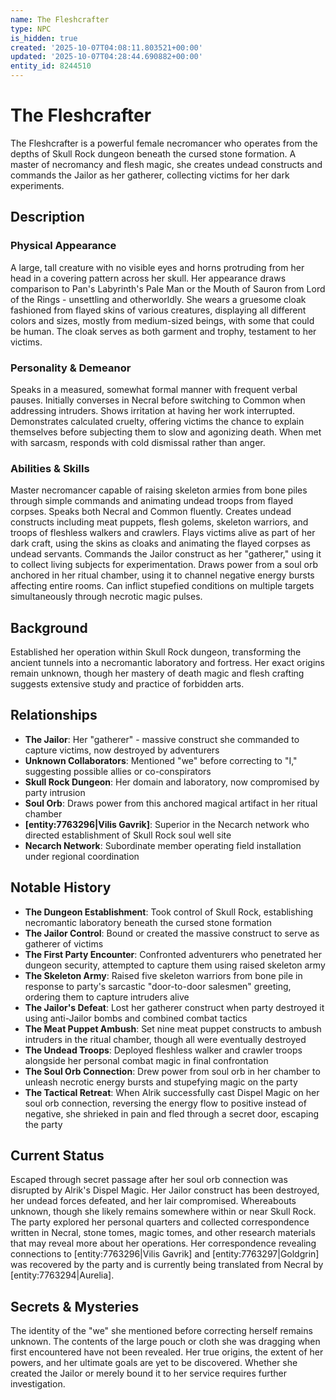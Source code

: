 ```yaml
---
name: The Fleshcrafter
type: NPC
is_hidden: true
created: '2025-10-07T04:08:11.803521+00:00'
updated: '2025-10-07T04:28:44.690882+00:00'
entity_id: 8244510
---
```


# The Fleshcrafter

The Fleshcrafter is a powerful female necromancer who operates from the depths of Skull Rock dungeon beneath the cursed stone formation. A master of necromancy and flesh magic, she creates undead constructs and commands the Jailor as her gatherer, collecting victims for her dark experiments.

## Description

### Physical Appearance

A large, tall creature with no visible eyes and horns protruding from her head in a covering pattern across her skull. Her appearance draws comparison to Pan's Labyrinth's Pale Man or the Mouth of Sauron from Lord of the Rings - unsettling and otherworldly. She wears a gruesome cloak fashioned from flayed skins of various creatures, displaying all different colors and sizes, mostly from medium-sized beings, with some that could be human. The cloak serves as both garment and trophy, testament to her victims.

### Personality & Demeanor

Speaks in a measured, somewhat formal manner with frequent verbal pauses. Initially converses in Necral before switching to Common when addressing intruders. Shows irritation at having her work interrupted. Demonstrates calculated cruelty, offering victims the chance to explain themselves before subjecting them to slow and agonizing death. When met with sarcasm, responds with cold dismissal rather than anger.

### Abilities & Skills

Master necromancer capable of raising skeleton armies from bone piles through simple commands and animating undead troops from flayed corpses. Speaks both Necral and Common fluently. Creates undead constructs including meat puppets, flesh golems, skeleton warriors, and troops of fleshless walkers and crawlers. Flays victims alive as part of her dark craft, using the skins as cloaks and animating the flayed corpses as undead servants. Commands the Jailor construct as her "gatherer," using it to collect living subjects for experimentation. Draws power from a soul orb anchored in her ritual chamber, using it to channel negative energy bursts affecting entire rooms. Can inflict stupefied conditions on multiple targets simultaneously through necrotic magic pulses.

## Background

Established her operation within Skull Rock dungeon, transforming the ancient tunnels into a necromantic laboratory and fortress. Her exact origins remain unknown, though her mastery of death magic and flesh crafting suggests extensive study and practice of forbidden arts.

## Relationships

- **The Jailor**: Her "gatherer" - massive construct she commanded to capture victims, now destroyed by adventurers
- **Unknown Collaborators**: Mentioned "we" before correcting to "I," suggesting possible allies or co-conspirators
- **Skull Rock Dungeon**: Her domain and laboratory, now compromised by party intrusion
- **Soul Orb**: Draws power from this anchored magical artifact in her ritual chamber
- **[entity:7763296|Vilis Gavrik]**: Superior in the Necarch network who directed establishment of Skull Rock soul well site
- **Necarch Network**: Subordinate member operating field installation under regional coordination

## Notable History

- **The Dungeon Establishment**: Took control of Skull Rock, establishing necromantic laboratory beneath the cursed stone formation
- **The Jailor Control**: Bound or created the massive construct to serve as gatherer of victims
- **The First Party Encounter**: Confronted adventurers who penetrated her dungeon security, attempted to capture them using raised skeleton army
- **The Skeleton Army**: Raised five skeleton warriors from bone pile in response to party's sarcastic "door-to-door salesmen" greeting, ordering them to capture intruders alive
- **The Jailor's Defeat**: Lost her gatherer construct when party destroyed it using anti-Jailor bombs and combined combat tactics
- **The Meat Puppet Ambush**: Set nine meat puppet constructs to ambush intruders in the ritual chamber, though all were eventually destroyed
- **The Undead Troops**: Deployed fleshless walker and crawler troops alongside her personal combat magic in final confrontation
- **The Soul Orb Connection**: Drew power from soul orb in her chamber to unleash necrotic energy bursts and stupefying magic on the party
- **The Tactical Retreat**: When Alrik successfully cast Dispel Magic on her soul orb connection, reversing the energy flow to positive instead of negative, she shrieked in pain and fled through a secret door, escaping the party

## Current Status

Escaped through secret passage after her soul orb connection was disrupted by Alrik's Dispel Magic. Her Jailor construct has been destroyed, her undead forces defeated, and her lair compromised. Whereabouts unknown, though she likely remains somewhere within or near Skull Rock. The party explored her personal quarters and collected correspondence written in Necral, stone tomes, magic tomes, and other research materials that may reveal more about her operations. Her correspondence revealing connections to [entity:7763296|Vilis Gavrik] and [entity:7763297|Goldgrin] was recovered by the party and is currently being translated from Necral by [entity:7763294|Aurelia].

## Secrets & Mysteries

The identity of the "we" she mentioned before correcting herself remains unknown. The contents of the large pouch or cloth she was dragging when first encountered have not been revealed. Her true origins, the extent of her powers, and her ultimate goals are yet to be discovered. Whether she created the Jailor or merely bound it to her service requires further investigation.
